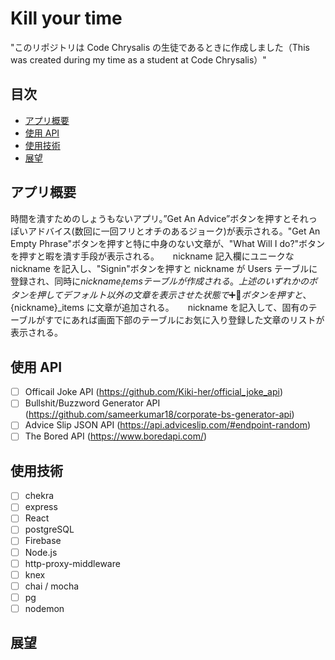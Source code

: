 # Kill your time

"このリポジトリは Code Chrysalis の生徒であるときに作成しました（This was created during my time as a student at Code Chrysalis）"

## 目次

- [アプリ概要](#アプリ概要)
- [使用 API](#使用-api)
- [使用技術](#使用技術)
- [展望](#展望)

## アプリ概要

時間を潰すためのしょうもないアプリ。”Get An Advice”ボタンを押すとそれっぽいアドバイス(数回に一回フリとオチのあるジョーク)が表示される。"Get An Empty Phrase"ボタンを押すと特に中身のない文章が、"What Will I do?"ボタンを押すと暇を潰す手段が表示される。
　 nickname 記入欄にユニークな nickname を記入し、"Signin"ボタンを押すと nickname が Users テーブルに登録され、同時に${nickname}_itemsテーブルが作成される。上述のいずれかのボタンを押してデフォルト以外の文章を表示させた状態で➕💖ボタンを押すと、${nickname}\_items に文章が追加される。
　 nickname を記入して、固有のテーブルがすでにあれば画面下部のテーブルにお気に入り登録した文章のリストが表示される。

## 使用 API

- [ ] Officail Joke API (https://github.com/Kiki-her/official_joke_api)
- [ ] Bullshit/Buzzword Generator API (https://github.com/sameerkumar18/corporate-bs-generator-api)
- [ ] Advice Slip JSON API (https://api.adviceslip.com/#endpoint-random)
- [ ] The Bored API (https://www.boredapi.com/)

## 使用技術

- [ ] chekra
- [ ] express
- [ ] React
- [ ] postgreSQL
- [ ] Firebase
- [ ] Node.js
- [ ] http-proxy-middleware
- [ ] knex
- [ ] chai / mocha
- [ ] pg
- [ ] nodemon

## 展望
